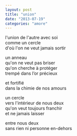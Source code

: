 ```yaml
---
layout: post
title: "union"
date: "2013-07-19"
categories: "amore"
---
```


l'union de l'autre avec soi  
comme un cercle  
d'où l'on ne veut jamais sortir

un anneau  
qu'on ne veut pas briser  
qu'on cherche à protéger  
trempé dans l’or précieux  

et fortifié  
dans la chimie de nos amours

un cercle  
vers l'intérieur de nous deux  
qu'on veut toujours franchir  
et ne jamais laisser

entre nous deux  
sans rien ni personne en-dehors  

